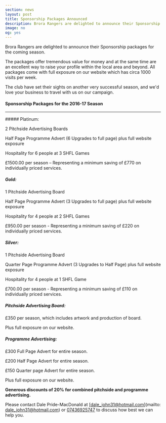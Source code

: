 ```yaml
---
section: news
layout: post
title: Sponsorship Packages Announced
description: Brora Rangers are delighted to announce their Sponsorship packages for the coming season. 
image: no
og: yes
---
```

Brora Rangers are delighted to announce their Sponsorship packages for the coming season. 

The packages offer tremendous value for money and at the same time are an excellent way to raise your profile within the local area and beyond. All packages come with full exposure on our website which has circa 1000 visits per week. 

The club have set their sights on another very successful season, and we'd love your business to travel with us on our campaign.

#### Sponsorship Packages for the 2016-17 Season
<hr>
##### Platinum:

2 Pitchside Advertising Boards

Half Page Programme Advert (6 Upgrades to full page) plus full website exposure

Hospitality for 6 people at 3 SHFL Games

£1500.00 per season – Representing a minimum saving of £770 on individually priced services.

##### Gold:

1 Pitchside Advertising Board

Half Page Programme Advert (3 Upgrades to full page) plus full website exposure

Hospitality for 4 people at 2 SHFL Games

£950.00 per season - Representing a minimum saving of £220 on individually priced services.

##### Silver:

1 Pitchside Advertising Board

Quarter Page Programme Advert (3 Upgrades to Half Page) plus full website exposure

Hospitality for 4 people at 1 SHFL Game

£700.00 per season - Representing a minimum saving of £110 on individually priced services.

##### Pitchside Advertising Board:

£350 per season, which includes artwork and production of board.

Plus full exposure on our website.

##### Programme Advertising:

£300 Full Page Advert for entire season.

£200 Half Page Advert for entire season.

£150 Quarter page Advert for entire season.

Plus full exposure on our website.

**Generous discounts of 20% for combined pitchside and programme advertising.**

Please contact Dale Pride-MacDonald at [dale_john31@hotmail.com](mailto: dale_john31@hotmail.com) or [07436925747](tel:07436925747) to discuss how best we can help you.